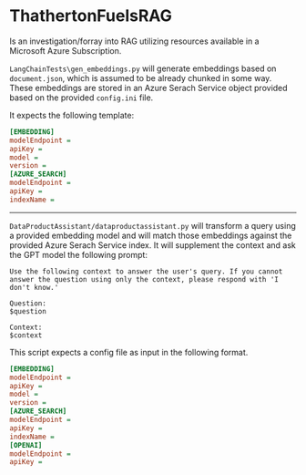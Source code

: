 # ThathertonFuelsRAG

Is an investigation/forray into RAG utilizing resources available in a Microsoft Azure Subscription.

`LangChainTests\gen_embeddings.py` will generate embeddings based on `document.json`, which is assumed to be already chunked in some way. These embeddings are stored in an Azure Serach Service object provided based on the provided `config.ini` file.

It expects the following template:

```ini
[EMBEDDING]
modelEndpoint = 
apiKey = 
model = 
version = 
[AZURE_SEARCH]
modelEndpoint = 
apiKey = 
indexName = 
```

---

`DataProductAssistant/dataproductassistant.py` will transform a query using a provided embedding model and will match those embeddings against the provided Azure Serach Service index. It will supplement the context and ask the GPT model the following prompt:

```text
Use the following context to answer the user's query. If you cannot answer the question using only the context, please respond with 'I don't know.'

Question:
$question

Context:
$context
```

This script expects a config file as input in the following format.

```ini
[EMBEDDING]
modelEndpoint = 
apiKey = 
model = 
version = 
[AZURE_SEARCH]
modelEndpoint = 
apiKey = 
indexName = 
[OPENAI]
modelEndpoint = 
apiKey = 
```
